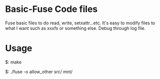 # Basic-Fuse Code files
Fuse basic files to do read, write, setxattr...etc. It's easy to modify files to what I want such as xxxfs or something else. Debug through log file.

# Usage
$: make

$: ./fuse -o allow_other src/ mnt/
